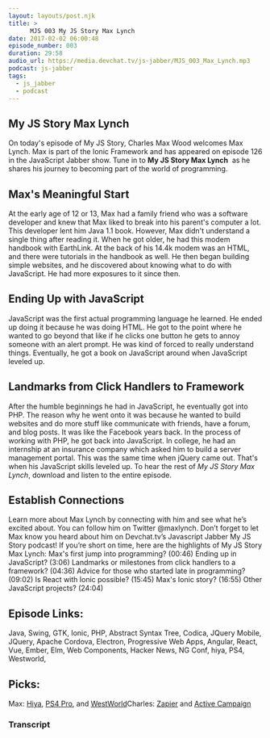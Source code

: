 ```yaml
---
layout: layouts/post.njk
title: >
      MJS 003 My JS Story Max Lynch
date: 2017-02-02 06:00:48
episode_number: 003
duration: 29:58
audio_url: https://media.devchat.tv/js-jabber/MJS_003_Max_Lynch.mp3
podcast: js-jabber
tags: 
  - js_jabber
  - podcast
---
```


## My JS Story&nbsp;Max Lynch
On today's episode of My JS Story, Charles Max Wood welcomes Max Lynch. Max&nbsp;is part of the Ionic Framework and has appeared on episode 126 in the JavaScript Jabber show. Tune in to **My JS Story Max Lynch** &nbsp;as&nbsp;he shares&nbsp;his journey to becoming part of the world of programming.
## Max's Meaningful Start
At the early age of 12 or 13, Max had a&nbsp;family friend&nbsp;who was a software developer and&nbsp;knew that Max liked to break into his parent's computer a lot. This developer lent him Java 1.1 book.&nbsp;However,&nbsp;Max didn't understand a single thing after reading&nbsp;it. When he got older, he had this modem handbook with EarthLink. At the back of his 14.4k modem was an HTML, and there were tutorials in the handbook as well. He then began building simple websites, and he discovered about knowing what to do with JavaScript. He had more exposures to it since then.
## Ending Up with JavaScript
JavaScript was the first actual programming language he learned. He ended up doing it because he was doing HTML. He got to the point where he wanted to go beyond that like if he clicks one button he gets to annoy someone with an alert prompt. He was kind of forced to really understand things. Eventually, he got a book on JavaScript around when JavaScript leveled up.
## Landmarks from Click Handlers to Framework
After the humble beginnings he had in JavaScript, he eventually got into PHP. The reason why he went onto it was because he wanted to build websites and do more stuff like communicate with friends, have a forum, and blog posts. It was like the Facebook years back. In the process of working with PHP, he got back into JavaScript. In college, he had an internship at an insurance company which asked him to build a server management portal. This was the same time when jQuery came&nbsp;out. That's when his JavaScript skills leveled up. To hear the rest of _My JS Story Max Lynch_, download and listen&nbsp;to the entire episode.
## Establish Connections
Learn more about Max Lynch&nbsp;by connecting with him&nbsp;and see what he’s excited about. You can follow him on&nbsp;Twitter @maxlynch. Don’t forget to let Max&nbsp;know you heard about him on Devchat.tv’s Javascript Jabber My JS Story podcast! If you’re short on time, here are the highlights of My JS Story Max Lynch: Max's first jump&nbsp;into programming? (00:46) Ending up in JavaScript? (3:06) Landmarks or milestones from click handlers to a framework? (04:36) Advice for those who started late&nbsp;in programming? (09:02) Is React with Ionic possible? (15:45) Max's Ionic story? (16:55) Other JavaScript projects? (24:04)
## Episode Links:
Java, Swing, GTK, Ionic, PHP, Abstract Syntax Tree, Codica, JQuery Mobile, JQuery, Apache Cordova, Electron, Progressive Web Apps, Angular, React, Vue, Ember, Elm, Web Components, Hacker News, NG Conf, hiya, PS4, Westworld,
## Picks:
Max: [Hiya](https://itunes.apple.com/ph/app/hiya-caller-id-and-block/id986999874?mt=8), [PS4 Pro](https://www.playstation.com/en-us/explore/ps4-pro/), and&nbsp;[WestWorld](http://www.hbo.com/westworld)Charles: [Zapier](https://zapier.com/)&nbsp;and&nbsp;[Active Campaign](http://www.activecampaign.com/apps/)

### Transcript


